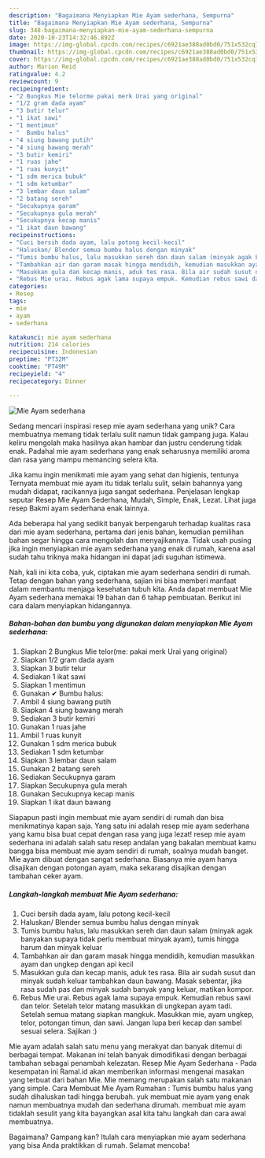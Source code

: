```yaml
---
description: "Bagaimana Menyiapkan Mie Ayam sederhana, Sempurna"
title: "Bagaimana Menyiapkan Mie Ayam sederhana, Sempurna"
slug: 348-bagaimana-menyiapkan-mie-ayam-sederhana-sempurna
date: 2020-10-23T14:32:46.892Z
image: https://img-global.cpcdn.com/recipes/c6921ae388ad0bd0/751x532cq70/mie-ayam-sederhana-foto-resep-utama.jpg
thumbnail: https://img-global.cpcdn.com/recipes/c6921ae388ad0bd0/751x532cq70/mie-ayam-sederhana-foto-resep-utama.jpg
cover: https://img-global.cpcdn.com/recipes/c6921ae388ad0bd0/751x532cq70/mie-ayam-sederhana-foto-resep-utama.jpg
author: Marion Reid
ratingvalue: 4.2
reviewcount: 9
recipeingredient:
- "2 Bungkus Mie telorme pakai merk Urai yang original"
- "1/2 gram dada ayam"
- "3 butir telur"
- "1 ikat sawi"
- "1 mentimun"
- "  Bumbu halus"
- "4 siung bawang putih"
- "4 siung bawang merah"
- "3 butir kemiri"
- "1 ruas jahe"
- "1 ruas kunyit"
- "1 sdm merica bubuk"
- "1 sdm ketumbar"
- "3 lembar daun salam"
- "2 batang sereh"
- "Secukupnya garam"
- "Secukupnya gula merah"
- "Secukupnya kecap manis"
- "1 ikat daun bawang"
recipeinstructions:
- "Cuci bersih dada ayam, lalu potong kecil-kecil"
- "Haluskan/ Blender semua bumbu halus dengan minyak"
- "Tumis bumbu halus, lalu masukkan sereh dan daun salam (minyak agak banyakan supaya tidak perlu membuat minyak ayam), tumis hingga harum dan minyak keluar"
- "Tambahkan air dan garam masak hingga mendidih, kemudian masukkan ayam dan ungkep dengan api kecil"
- "Masukkan gula dan kecap manis, aduk tes rasa. Bila air sudah susut dan minyak sudah keluar tambahkan daun bawang. Masak sebentar, jika rasa sudah pas dan minyak sudah banyak yang keluar, matikan kompor."
- "Rebus Mie urai. Rebus agak lama supaya empuk. Kemudian rebus sawi dan telor. Setelah telor matang masukkan di ungkepan ayam tadi. Setelah semua matang siapkan mangkuk. Masukkan mie, ayam ungkep, telor, potongan timun, dan sawi. Jangan lupa beri kecap dan sambel sesuai selera. Sajikan :)"
categories:
- Resep
tags:
- mie
- ayam
- sederhana

katakunci: mie ayam sederhana 
nutrition: 214 calories
recipecuisine: Indonesian
preptime: "PT32M"
cooktime: "PT49M"
recipeyield: "4"
recipecategory: Dinner

---
```



![Mie Ayam sederhana](https://img-global.cpcdn.com/recipes/c6921ae388ad0bd0/751x532cq70/mie-ayam-sederhana-foto-resep-utama.jpg)

Sedang mencari inspirasi resep mie ayam sederhana yang unik? Cara membuatnya memang tidak terlalu sulit namun tidak gampang juga. Kalau keliru mengolah maka hasilnya akan hambar dan justru cenderung tidak enak. Padahal mie ayam sederhana yang enak seharusnya memiliki aroma dan rasa yang mampu memancing selera kita.

Jika kamu ingin menikmati mie ayam yang sehat dan higienis, tentunya Ternyata membuat mie ayam itu tidak terlalu sulit, selain bahannya yang mudah didapat, racikannya juga sangat sederhana. Penjelasan lengkap seputar Resep Mie Ayam Sederhana, Mudah, Simple, Enak, Lezat. Lihat juga resep Bakmi ayam sederhana enak lainnya.

Ada beberapa hal yang sedikit banyak berpengaruh terhadap kualitas rasa dari mie ayam sederhana, pertama dari jenis bahan, kemudian pemilihan bahan segar hingga cara mengolah dan menyajikannya. Tidak usah pusing jika ingin menyiapkan mie ayam sederhana yang enak di rumah, karena asal sudah tahu triknya maka hidangan ini dapat jadi suguhan istimewa.


Nah, kali ini kita coba, yuk, ciptakan mie ayam sederhana sendiri di rumah. Tetap dengan bahan yang sederhana, sajian ini bisa memberi manfaat dalam membantu menjaga kesehatan tubuh kita. Anda dapat membuat Mie Ayam sederhana memakai 19 bahan dan 6 tahap pembuatan. Berikut ini cara dalam menyiapkan hidangannya.

<!--inarticleads1-->

##### Bahan-bahan dan bumbu yang digunakan dalam menyiapkan Mie Ayam sederhana:

1. Siapkan 2 Bungkus Mie telor(me: pakai merk Urai yang original)
1. Siapkan 1/2 gram dada ayam
1. Siapkan 3 butir telur
1. Sediakan 1 ikat sawi
1. Siapkan 1 mentimun
1. Gunakan  ✔ Bumbu halus:
1. Ambil 4 siung bawang putih
1. Siapkan 4 siung bawang merah
1. Sediakan 3 butir kemiri
1. Gunakan 1 ruas jahe
1. Ambil 1 ruas kunyit
1. Gunakan 1 sdm merica bubuk
1. Sediakan 1 sdm ketumbar
1. Siapkan 3 lembar daun salam
1. Gunakan 2 batang sereh
1. Sediakan Secukupnya garam
1. Siapkan Secukupnya gula merah
1. Gunakan Secukupnya kecap manis
1. Siapkan 1 ikat daun bawang


Siapapun pasti ingin membuat mie ayam sendiri di rumah dan bisa menikmatinya kapan saja. Yang satu ini adalah resep mie ayam sederhana yang kamu bisa buat cepat dengan rasa yang juga lezat! resep mie ayam sederhana ini adalah salah satu resep andalan yang bakalan membuat kamu bangga bisa membuat mie ayam sendiri di rumah, soalnya mudah banget. Mie ayam dibuat dengan sangat sederhana. Biasanya mie ayam hanya disajikan dengan potongan ayam, maka sekarang disajikan dengan tambahan ceker ayam. 

<!--inarticleads2-->

##### Langkah-langkah membuat Mie Ayam sederhana:

1. Cuci bersih dada ayam, lalu potong kecil-kecil
1. Haluskan/ Blender semua bumbu halus dengan minyak
1. Tumis bumbu halus, lalu masukkan sereh dan daun salam (minyak agak banyakan supaya tidak perlu membuat minyak ayam), tumis hingga harum dan minyak keluar
1. Tambahkan air dan garam masak hingga mendidih, kemudian masukkan ayam dan ungkep dengan api kecil
1. Masukkan gula dan kecap manis, aduk tes rasa. Bila air sudah susut dan minyak sudah keluar tambahkan daun bawang. Masak sebentar, jika rasa sudah pas dan minyak sudah banyak yang keluar, matikan kompor.
1. Rebus Mie urai. Rebus agak lama supaya empuk. Kemudian rebus sawi dan telor. Setelah telor matang masukkan di ungkepan ayam tadi. Setelah semua matang siapkan mangkuk. Masukkan mie, ayam ungkep, telor, potongan timun, dan sawi. Jangan lupa beri kecap dan sambel sesuai selera. Sajikan :)


Mie ayam adalah salah satu menu yang merakyat dan banyak ditemui di berbagai tempat. Makanan ini telah banyak dimodifikasi dengan berbagai tambahan sebagai penambah kelezatan. Resep Mie Ayam Sederhana - Pada kesempatan ini Ramal.id akan memberikan informasi mengenai masakan yang terbuat dari bahan Mie. Mie memang merupakan salah satu makanan yang simple. Cara Membuat Mie Ayam Rumahan : Tumis bumbu halus yang sudah dihaluskan tadi hingga berubah. yuk membuat mie ayam yang enak namun membuatnya mudah dan sederhana dirumah. membuat mie ayam tidaklah sesulit yang kita bayangkan asal kita tahu langkah dan cara awal membuatnya. 

Bagaimana? Gampang kan? Itulah cara menyiapkan mie ayam sederhana yang bisa Anda praktikkan di rumah. Selamat mencoba!
